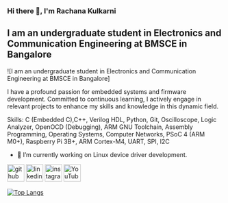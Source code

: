 ### Hi there 👋, I'm Rachana Kulkarni
## I am an undergraduate student in Electronics and Communication Engineering at BMSCE in Bangalore
![I am an undergraduate student in Electronics and Communication Engineering at BMSCE in Bangalore]

I have a profound passion for embedded systems and firmware development. Committed to continuous learning, I actively engage in relevant projects to enhance my skills and knowledge in this dynamic field.

Skills: C (Embedded C),C++, Verilog HDL, Python, Git, Oscilloscope, Logic Analyzer, OpenOCD (Debugging), ARM GNU Toolchain, Assembly Programming, Operating Systems, Computer Networks, PSoC 4 (ARM M0+), Raspberry Pi 3B+, ARM Cortex-M4, UART, SPI, I2C

- 🔭 I’m currently working on Linux device driver development. 


[<img src='https://cdn.jsdelivr.net/npm/simple-icons@3.0.1/icons/github.svg' alt='github' height='40'>](https://github.com/rachana-k-kulkarni)  [<img src='https://cdn.jsdelivr.net/npm/simple-icons@3.0.1/icons/linkedin.svg' alt='linkedin' height='40'>](https://www.linkedin.com/in/rachana-k-kulkarni/)  [<img src='https://cdn.jsdelivr.net/npm/simple-icons@3.0.1/icons/instagram.svg' alt='instagram' height='40'>](https://www.instagram.com/creata_kulkarni/?hl=en)  [<img src='https://cdn.jsdelivr.net/npm/simple-icons@3.0.1/icons/youtube.svg' alt='YouTube' height='40'>](www.youtube.com/@Creata_Kulkarni)  

[![Top Langs](https://github-readme-stats.vercel.app/api/top-langs/?username=rachana-k-kulkarni)](https://github.com/anuraghazra/github-readme-stats)
